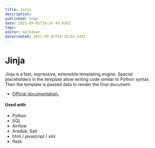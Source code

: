 ```yaml
---
title: Jinja
description: 
published: true
date: 2021-09-01T19:24:49.036Z
tags: 
editor: markdown
dateCreated: 2021-09-01T19:18:02.443Z
---
```


# Jinja
Jinja is a fast, expressive, extensible templating engine. Special placeholders in the template allow writing code similar to Python syntax. Then the template is passed data to render the final document.

* [Official documentation.](https://jinja.palletsprojects.com/en/3.0.x/)

#### Used with
* Python
* SQL
* Airflow
* Ansible, Salt
* html / javascript / xml
* flask 